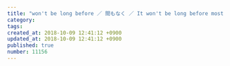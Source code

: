 ```yaml
---
title: "won't be long before ／ 間もなく ／ It won't be long before most people travel overseas 2014-02-11"
category: 
tags: 
created_at: 2018-10-09 12:41:12 +0900
updated_at: 2018-10-09 12:41:12 +0900
published: true
number: 11156
---
```




